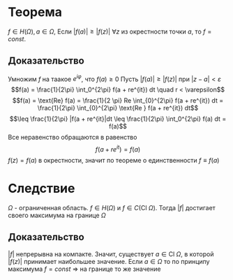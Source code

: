 # Теорема
$f \in H(\Omega), a \in \Omega$, Если $|f(a)| \geq |f(z)|$ $\forall z$ из окрестности точки $a$, то $f = const$. 
## Доказательство
Умножим $f$ на таакое $e^{i\varphi}$, что $f(a) \geq 0$
Пусть $|f(a)| \geq |f(z)|$ при $|z - a| < \varepsilon$
$$f(a) = \frac{1}{2\pi} \int_0^{2\pi} f(a + re^{it}) dt \quad r < \varepsilon$$
$$f(a) = \text{Re} f(a) = \frac{1}{2 \pi} Re \int_{0}^{2\pi} f(a + re^{it}) dt = \frac{1}{2\pi} \int_{0}^{2\pi} \text{Re } f(a + re^{it}) dt$$
$$\leq \frac{1}{2\pi} |f(a + re^{it}|dt \leq \frac{1}{2\pi} \int_0^{2\pi} f(a) dt = f(a)$$
Все неравенство обращаются в равенство $$f(a + re^{it}) = f(a)$$
$f(z) = f(a)$ в окрестности, значит по теореме о единственности $f \equiv f(a)$ 
# Следствие
$\Omega$ - ограниченная область. $f \in H(\Omega)$ и $f \in C(\text{Cl } \Omega)$. Тогда $|f|$ достигает своего максимума на границе $\Omega$
## Доказательство
$|f|$ непрерывна на компакте. Значит, существует $a \in \text{Cl } \Omega$, в которой $|f(z)|$ принимает наибольшее значение. Если $a \in \Omega$ то по принципу максимума $f = const$ $\Rightarrow$ на границе то же значение
